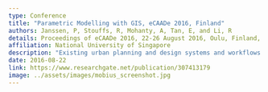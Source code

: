 ```yaml
---
type: Conference
title: "Parametric Modelling with GIS, eCAADe 2016, Finland"
authors: Janssen, P, Stouffs, R, Mohanty, A, Tan, E, and Li, R
details: Proceedings of eCAADe 2016, 22-26 August 2016, Oulu, Finland, pp. 59–68.
affiliation: National University of Singapore
description: "Existing urban planning and design systems and workflows do not effectively support a fast iterative design process capable of generating and evaluating large-scale urban models. One of the key issues is the lack of flexibility in workflows to support iterative design generation. We present and demonstrate a parametric modelling system, Möbius, that can easily be linked to Geographic Information Systems for creating modular workflows, uses a rich topological data structure that allows custom data attributes to be added to geometric entities at any topological level, and is fully web-based."
date: 2016-08-22
link: https://www.researchgate.net/publication/307413179
image: ../assets/images/mobius_screenshot.jpg
---
```

